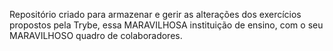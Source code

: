 Repositório criado para armazenar e gerir as alterações dos exercícios propostos pela Trybe, essa MARAVILHOSA instituição de ensino, com o seu MARAVILHOSO quadro de colaboradores.
